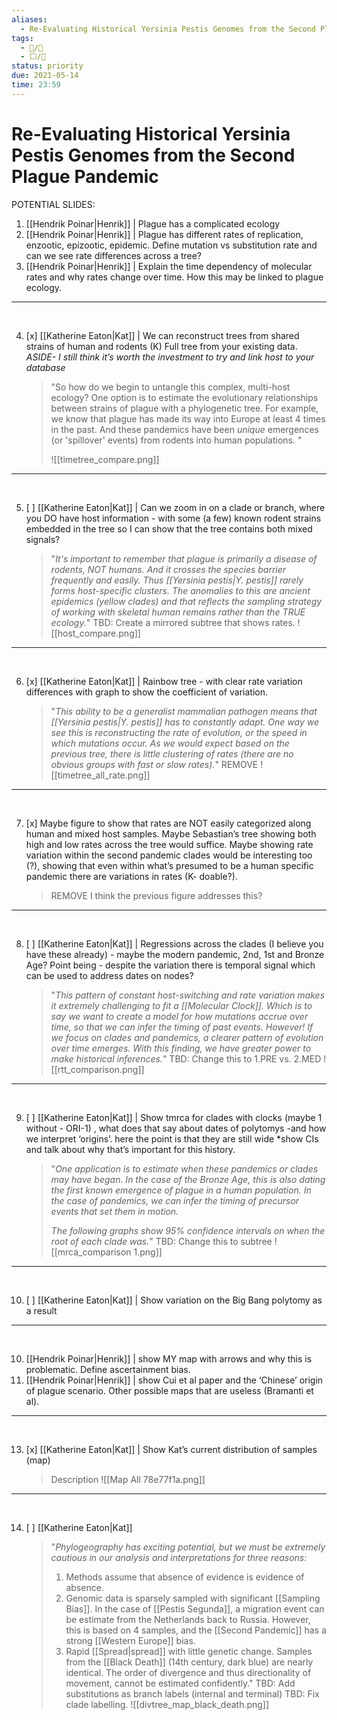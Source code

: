 ```yaml
---
aliases:
  - Re-Evaluating Historical Yersinia Pestis Genomes from the Second Plague Pandemic
tags:
  - 📝/🌱
  - ⬜/🧨
status: priority
due: 2021-05-14
time: 23:59
---
```


# Re-Evaluating Historical Yersinia Pestis Genomes from the Second Plague Pandemic

POTENTIAL SLIDES:

1. [[Hendrik Poinar\|Henrik]] | Plague has a complicated ecology
2. [[Hendrik Poinar\|Henrik]] |  Plague has different rates of replication, enzootic, epizootic, epidemic. Define mutation vs substitution rate and can we see rate differences across a tree?
3. [[Hendrik Poinar\|Henrik]] | Explain the time dependency of molecular rates and why rates change over time. How this may be linked to plague ecology.

---
<div style="page-break-after: always; visibility: hidden">\pagebreak</div>

4. [x] [[Katherine Eaton\|Kat]] | We can reconstruct trees from shared strains of human and rodents (K) Full tree from your existing data. *ASIDE- I still think it’s worth the investment to try and link host to your database*
	> "So how do we begin to untangle this complex, multi-host ecology? One option is to estimate the evolutionary relationships between strains of plague with a phylogenetic tree. For example, we know that plague has made its way into Europe at least 4 times in the past. And these pandemics have been *unique* emergences (or 'spillover' events) from rodents into human populations. "
	>
	> ![[timetree_compare.png]]

---
<div style="page-break-after: always; visibility: hidden">\pagebreak</div>

5. [ ] [[Katherine Eaton\|Kat]] | Can we zoom in on a clade or branch, where you DO have host information - with some (a few) known rodent strains embedded in the tree so I can show that the tree contains both mixed signals?
	> "*It's important to remember that plague is primarily a disease of rodents, NOT humans. And it crosses the species barrier frequently and easily. Thus [[Yersinia pestis|Y. pestis]] rarely forms host-specific clusters. The anomalies to this are ancient epidemics (yellow clades) and that reflects the sampling strategy of working with skeletal human remains rather than the TRUE ecology.*"
	> TBD: Create a mirrored subtree that shows rates.
	> ![[host_compare.png]]

---
<div style="page-break-after: always; visibility: hidden">\pagebreak</div>

6.  [x] [[Katherine Eaton\|Kat]] | Rainbow tree - with clear rate variation differences with graph to show the coefficient of variation. 
	> "*This ability to be a generalist mammalian pathogen means that [[Yersinia pestis|Y. pestis]] has to constantly adapt. One way we see this is reconstructing the rate of evolution, or the speed in which mutations occur. As we would expect based on the previous tree, there is little clustering of rates (there are no obvious groups with fast or slow rates).*"
	> REMOVE
	> ![[timetree_all_rate.png]]

---
<div style="page-break-after: always; visibility: hidden">\pagebreak</div>

7. [x] Maybe figure to show that rates are NOT easily categorized along human and mixed host samples. Maybe Sebastian’s tree showing both high and low rates across the tree would suffice. Maybe showing rate variation within the second pandemic clades would be interesting too (?),  showing that even within what’s presumed to be a human specific pandemic there are variations in rates (K- doable?).
	> REMOVE
	> I think the previous figure addresses this?

---
<div style="page-break-after: always; visibility: hidden">\pagebreak</div>

8. [ ] [[Katherine Eaton\|Kat]] | Regressions across the clades (I believe you have these already) - maybe the modern pandemic, 2nd, 1st and Bronze Age? Point being - despite the variation there is temporal signal which can be used to address dates on nodes? 
	> "*This pattern of constant host-switching and rate variation makes it extremely challenging to fit a [[Molecular Clock]]. Which is to say we want to create a model for how mutations accrue over time, so that we can infer the timing of past events. However! If we focus on clades and pandemics, a clearer pattern of evolution over time emerges. With this finding, we have greater power to make historical inferences.*"
	> TBD: Change this to 1.PRE vs. 2.MED
	> ![[rtt_comparison.png]]

---
<div style="page-break-after: always; visibility: hidden">\pagebreak</div>

9. [ ] [[Katherine Eaton\|Kat]] | Show tmrca  for clades with clocks (maybe 1 without - ORI-1) , what does that say about dates of polytomys -and how we interpret ‘origins’. here the point is that they are still wide *show CIs and talk about why that’s important for this history.
	> "*One application is to estimate when these pandemics or clades may have began. In the case of the Bronze Age, this is also dating the first known emergence of plague in a human population. In the case of pandemics, we can infer the timing of precursor events that set them in motion.*
	> 
	> *The following graphs show 95% confidence intervals on when the root of each clade was.*"
	> TBD: Change this to subtree
	>![[mrca_comparison 1.png]]

---
<div style="page-break-after: always; visibility: hidden">\pagebreak</div>

10. [ ] [[Katherine Eaton\|Kat]] | Show variation on the Big Bang polytomy as a result

---
<div style="page-break-after: always; visibility: hidden">\pagebreak</div>

10. [[Hendrik Poinar\|Henrik]] | show MY map with arrows and why this is problematic. Define ascertainment bias.
11. [[Hendrik Poinar\|Henrik]] | show Cui et al paper and the ‘Chinese’ origin of plague scenario. Other possible maps that are useless (Bramanti et al).

---
<div style="page-break-after: always; visibility: hidden">\pagebreak</div>

13. [x] [[Katherine Eaton\|Kat]] | Show Kat’s current distribution of samples (map)
	> Description
	> ![[Map All 78e77f1a.png]]

---
<div style="page-break-after: always; visibility: hidden">\pagebreak</div>

14. [ ] [[Katherine Eaton\|Kat]]
	> "*Phylogeography has exciting potential, but we must be extremely cautious in our analysis and interpretations for three reasons:*
	> 1. Methods assume that absence of evidence is evidence of absence.
	> 2. Genomic data is sparsely sampled with significant [[Sampling Bias]]. In the case of [[Pestis Segunda]], a migration event can be estimate from the Netherlands back to Russia. However, this is based on 4 samples, and the [[Second Pandemic]] has a strong [[Western Europe]] bias.
	> 3. Rapid [[Spread|spread]] with little genetic change. Samples from the [[Black Death]] (14th century, dark blue) are nearly identical. The order of divergence and thus directionality of movement, cannot be estimated confidently."
	> TBD: Add substitutions as branch labels (internal and terminal)
	> TBD: Fix clade labelling.
	> ![[divtree_map_black_death.png]]